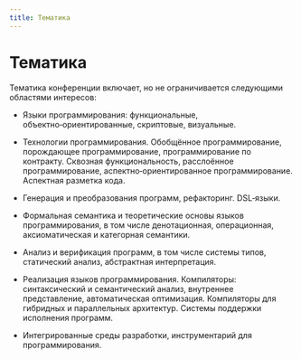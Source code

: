 ```yaml
---
title: Тематика
---
```


# Тематика

Тематика конференции включает, но не ограничивается 
следующими областями интересов:

* Языки программирования: функциональные, объектно‑ориентированные, скриптовые, визуальные.

* Технологии программирования. Обобщённое программирование, порождающее 
    программирование, программирование по контракту. Сквозная функциональность, 
    расслоённое программирование, аспектно‑ориентированное программирование. 
    Аспектная разметка кода.

* Генерация и преобразования программ, рефакторинг. 
    DSL‑языки.

* Формальная семантика и теоретические основы языков программирования, 
    в том числе денотационная, операционная, 
    аксиоматическая и категорная семантики.

* Анализ и верификация программ, в том числе системы типов, 
    статический анализ, абстрактная интерпретация.

* Реализация языков программирования. 
    Компиляторы: синтаксический и семантический анализ, 
    внутреннее представление, автоматическая оптимизация. 
    Компиляторы для гибридных и параллельных архитектур.
    Системы поддержки исполнения программ.

* Интегрированные среды разработки, 
    инструментарий для программирования.



